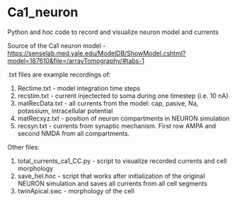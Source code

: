 # Ca1_neuron
Python and hoc code to record and visualize neuron model and currents

Source of the Ca1 neuron model - https://senselab.med.yale.edu/ModelDB/ShowModel.cshtml?model=187610&file=/arrayTomography/#tabs-1

.txt files are example recordings of:
1. Rectime.txt - model integration time steps 
2. recstim.txt - current injectected to soma during one timestep (i.e. 10 nA)
3. matRecData.txt - all currents from the model: cap, pasive, Na, potassium, intracellular potential
4. matRecxyz.txt - position of neuron compartments in NEURON simulation
5. recsyn.txt - currents from synaptic mechanism. First row AMPA and second NMDA from all compartments.

Other files:
1. total_currents_ca1_CC.py - script to visualize recorded currents and cell morphology
2. save_hel.hoc - script that works after initialization of the original NEURON simulation and saves all currents from all cell segments
3. twinApical.swc - morphology of the cell


